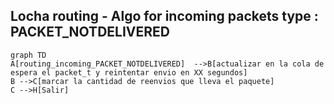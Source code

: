 ## Locha routing - Algo for incoming packets type : PACKET_NOTDELIVERED

```mermaid
graph TD
A[routing_incoming_PACKET_NOTDELIVERED]  -->B[actualizar en la cola de espera el packet_t y reintentar envio en XX segundos]
B -->C[marcar la cantidad de reenvios que lleva el paquete]
C -->H[Salir]
```